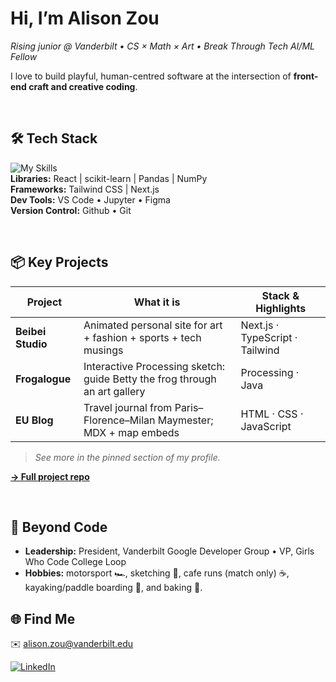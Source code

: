 # Hi, I’m **Alison Zou**
_Rising junior @ Vanderbilt • CS × Math × Art • Break Through Tech AI/ML Fellow_

I love to build playful, human-centred software at the intersection of **front-end craft and creative coding**.   

<br/>

## 🛠  Tech Stack
![My Skills](https://skillicons.dev/icons?i=py,java,cpp,ts,js,html,css,vercel,nodejs)   
**Libraries:** React | scikit-learn | Pandas | NumPy  
**Frameworks:** Tailwind CSS | Next.js  
**Dev Tools:** VS Code • Jupyter • Figma  
**Version Control:** Github • Git  

<br/>

## 📦  Key Projects

| Project | What it is | Stack & Highlights |
|---------|------------|--------------------|
| **Beibei Studio** | Animated personal site for art + fashion + sports + tech musings | Next.js · TypeScript · Tailwind |
| **Frogalogue** | Interactive Processing sketch: guide Betty the frog through an art gallery | Processing · Java |
| **EU Blog** | Travel journal from Paris–Florence–Milan Maymester; MDX + map embeds | HTML · CSS · JavaScript |

> _See more in the pinned section of my profile._

<div align="left">
  
[**→ Full project repo**](https://github.com/azzou02?tab=repositories)

</div>

<br/>

## 🌱  Beyond Code
- **Leadership:** President, Vanderbilt Google Developer Group • VP, Girls Who Code College Loop  
- **Hobbies:** motorsport 🏎️, sketching 🎨, cafe runs (match only) ☕️, kayaking/paddle boarding 🚣, and baking 🍰.

## 🌐  Find Me
✉️ alison.zou@vanderbilt.edu  
<div></div>

[![LinkedIn](https://img.shields.io/badge/LinkedIn-0A66C2?logo=linkedin&logoColor=white)](https://www.linkedin.com/in/alison-zou/)  

